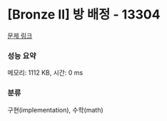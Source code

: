 # [Bronze II] 방 배정 - 13304 

[문제 링크](https://www.acmicpc.net/problem/13304) 

### 성능 요약

메모리: 1112 KB, 시간: 0 ms

### 분류

구현(implementation), 수학(math)

